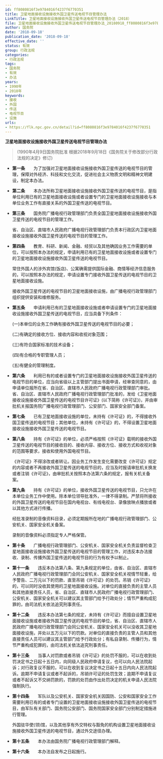 ```yaml
---
id: ff8080816f3e9784016f4237f6770351
title: 卫星地面接收设施接收外国卫星传送电视节目管理办法
LinkTitle: 卫星地面接收设施接收外国卫星传送电视节目管理办法（2018）
file: 卫星地面接收设施接收外国卫星传送电视节目管理办法_20180918_ff8080816f3e9784016f4237f6770351.docx
author: 国务院
date: '2018-09-18'
publication_date: '2018-09-18'
effective_date: ''
status: 有效
group: 行政法规
categories:
- 行政法规
tags:
- 国务院
- 有效
- 办法
years:
- 1990年
- 2018年
keywords:
- 接收
- 外国
- 传送
- 电视节目
- 设施
urls:
- https://flk.npc.gov.cn/detail?id=ff8080816f3e9784016f4237f6770351
---
```


**卫星地面接收设施接收外国卫星传送电视节目管理办法**

> (1990年4月9日国务院批准 根据2018年9月18日《国务院关于修改部分行政法规的决定》修订)

- **第一条**　　为了加强对卫星地面接收设施接收外国卫星传送的电视节目的管理，保障对外经济、科技和文化交流，促进社会主义物质文明和精神文明建设，制定本办法。

- **第二条**　　本办法所称卫星地面接收设施接收外国卫星传送的电视节目，是指单位利用已有的卫星地面接收设施或者设置专门的卫星地面接收设施接收与本单位业务工作有直接关系的外国卫星传送的电视节目。

- **第三条**　　国务院广播电视行政管理部门负责全国卫星地面接收设施接收外国卫星传送的电视节目的管理工作。

  省、自治区、直辖市人民政府广播电视行政管理部门负责本行政区内卫星地面接收设施接收外国卫星传送的电视节目的管理工作。

- **第四条**　　教育、科研、新闻、金融、经贸以及其他确因业务工作需要的单位，可以按照本办法的规定，申请利用已有的卫星地面接收设施或者设置专门的卫星地面接收设施接收外国卫星传送的电视节目。

  常住外国人的涉外宾馆(饭店)、公寓确需提供国际金融、商情等经济信息服务的，可以按照本办法的规定，申请设置专门接收外国卫星传送的电视节目的卫星地面接收设施。

  接收外国卫星传送的电视节目的卫星地面接收设施，由广播电视行政管理部门组织提供安装和维修服务。

- **第五条**　　申请利用已有的卫星地面接收设施或者申请设置专门的卫星地面接收设施接收外国卫星传送的电视节目，应当具备下列条件：

  (一)本单位的业务工作确有接收外国卫星传送的电视节目的必要；

  (二)有确定的接收方位、接收内容和收视对象范围；

  (三)有符合国家标准的技术设备；

  (四)有合格的专职管理人员；

  (五)有健全的管理制度。

- **第六条**　　利用已有的或者设置专门的卫星地面接收设施接收外国卫星传送的电视节目的单位，应当向省级以上主管部门提出书面申请，经审查同意的，由申请单位报所在省、自治区、直辖市人民政府广播电视行政管理部门审批。省、自治区、直辖市人民政府广播电视行政管理部门批准的，发给《卫星地面接收设施接收外国卫星传送的电视节目许可证》(以下简称《许可证》)，并由审批机关报国务院广播电视行政管理部门、公安部门、国家安全部门备案。

- **第七条**　　已有卫星地面接收设施的单位，未持有《许可证》的，不得接收外国卫星传送的电视节目；其他单位，未持有《许可证》的，不得设置卫星地面接收设施接收外国卫星传送的电视节目。

- **第八条**　　持有《许可证》的单位，必须严格按照《许可证》载明的接收外国卫星传送的电视节目的接收目的、接收内容、接收方位、接收方式和收视对象的范围等要求，接收和使用外国电视节目。

  《许可证》不得涂改或者转让。因业务工作发生变化需要改变《许可证》规定的内容或者不再接收外国卫星传送的电视节目的，应当及时报请审批机关换发或者注销《许可证》，由审批机关按照本办法第六条的规定，报有关机关备案。

- **第九条**　　持有《许可证》的单位，接收外国卫星传送的电视节目，只允许在本单位业务工作中使用。除本单位领导批准外，一律不得录制。严禁将所接收的外国卫星传送的电视节目在国内电视台、有线电视台、录像放映点播放或者以其他方式进行传播。

  经批准录制的音像资料目录，必须定期报所在地的广播电视行政管理部门、公安机关、国家安全机关备案。

  录制的音像资料必须指定专人严格保管。

- **第十条**　　广播电视行政管理部门、公安机关、国家安全机关负责监督检查卫星地面接收设施接收外国卫星传送的电视节目的管理工作，对违反本办法接收、录制、传播外国卫星传送的电视节目的行为有权予以制止。

- **第十一条**　　违反本办法第八条、第九条规定的单位，由省、自治区、直辖市人民政府广播电视行政管理部门会同公安机关、国家安全机关视情节轻重，给予警告、二万元以下的罚款、直至吊销《许可证》的处罚。吊销《许可证》的，可以同时没收其使用的卫星地面接收设施。对单位的直接负责的主管人员和其他直接责任人员，省、自治区、直辖市人民政府广播电视行政管理部门、公安机关、国家安全机关可以建议其主管部门给予行政处分；情节严重构成犯罪的，由司法机关依法追究刑事责任。

- **第十二条**　　违反本办法第七条的规定，未持有《许可证》而擅自设置卫星地面接收设施或者接收外国卫星传送的电视节目的单位，省、自治区、直辖市人民政府广播电视行政管理部门会同公安机关、国家安全机关可以没收其卫星地面接收设施，并处以五万元以下的罚款。对单位的直接负责的主管人员和其他直接责任人员可以建议其主管部门给予行政处分；有私自录制、传播行为，情节严重构成犯罪的，由司法机关依法追究刑事责任。

- **第十三条**　　当事人对罚款或者吊销《许可证》的处罚不服的，可以在收到处罚决定书之日起十五日内，向同级人民政府申请复议，也可以向人民法院起诉；对行政复议不服的，可以在收到复议决定书之日起十五日内向人民法院起诉。逾期不申请复议或者不起诉的，吊销许可证的处罚生效；逾期不申请复议或者不起诉又不交纳罚款的，罚款的处罚由作出处罚决定的机关申请人民法院强制执行。

- **第十四条**　　军队以及公安机关、国家安全机关因国防、公安和国家安全工作需要利用已有的或者专门设置的卫星地面接收设施接收外国卫星传送的电视节目，由军队有关部门、国务院公安部门、国务院国家安全部门分别制定措施进行管理。

  外国驻华使(领)馆，以及其他享有外交特权与豁免的机构设置卫星地面接收设施接收外国卫星传送的电视节目，通过外交途径办理。

- **第十五条**　　本办法由国务院广播电视行政管理部门解释。

- **第十六条**　　本办法自发布之日起施行。
